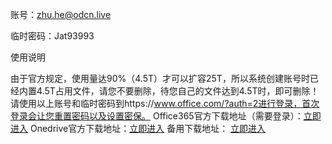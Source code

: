 账号：zhu.he@odcn.live

临时密码：Jat93993

使用说明

由于官方规定，使用量达90%（4.5T）才可以扩容25T，所以系统创建账号时已经内置4.5T占用文件，请您不要删除，待您自己的文件达到4.5T时，即可删除！
请使用以上账号和临时密码到https://www.office.com/?auth=2进行登录，首次登录会让您重置密码以及设置密保。
Office365官方下载地址（需要登录）：[立即进入](https://portal.office.com/account#installs)
Onedrive官方下载地址：[立即进入](https://www.microsoft.com/zh-cn/microsoft-365/onedrive/download)
备用下载地址： [立即进入](https://yaoyuan1.sharepoint.cn/:f:/s/IT/ElSiZoZaT-5NoSj7f_NhNaUBOrQW4bSFkbbJoWVyR5KvkQ?e=5CKbGl)